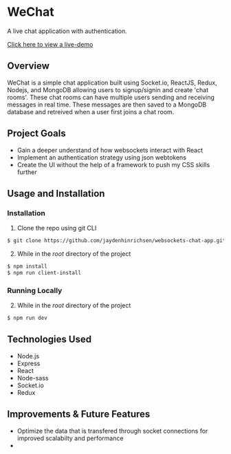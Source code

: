 # WeChat

A live chat application with authentication.

[Click here to view a live-demo](https://websockets-chat-app.herokuapp.com/)

## Overview
WeChat is a simple chat application built using Socket.io, ReactJS, Redux, Nodejs, and MongoDB allowing users to signup/signin and create 'chat rooms'. These chat rooms can have multiple users sending and receiving messages in real time. These messages are then saved to a MongoDB database and retreived when a user first joins a chat room. 

## Project Goals
 * Gain a deeper understand of how websockets interact with React
 * Implement an authentication strategy using json webtokens
 * Create the UI without the help of a framework to push my CSS skills further
 
## Usage and Installation
### Installation
1) Clone the repo using git CLI
```sh
$ git clone https://github.com/jaydenhinrichsen/websockets-chat-app.git
```
2) While in the *root* directory of the project
```sh
$ npm install
$ npm run client-install
```
### Running Locally
2) While in the *root* directory of the project
```sh
$ npm run dev
```

## Technologies Used
* Node.js
* Express
* React
* Node-sass
* Socket.io
* Redux

## Improvements & Future Features
* Optimize the data that is transfered through socket connections for improved scalabilty and performance
* 


